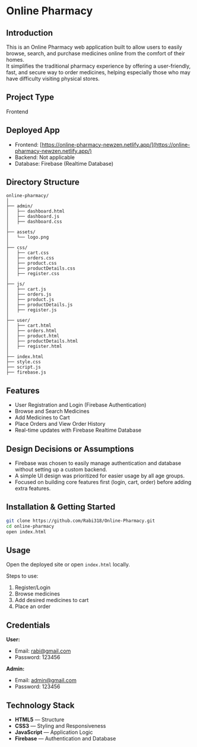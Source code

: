 # Online Pharmacy

## Introduction

This is an Online Pharmacy web application built to allow users to easily browse, search, and purchase medicines online from the comfort of their homes.  
It simplifies the traditional pharmacy experience by offering a user-friendly, fast, and secure way to order medicines, helping especially those who may have difficulty visiting physical stores.

## Project Type

Frontend

## Deployed App

- Frontend: [https://online-pharmacy-newzen.netlify.app/](https://online-pharmacy-newzen.netlify.app/)
- Backend: Not applicable
- Database: Firebase (Realtime Database)

## Directory Structure

```
online-pharmacy/
│
├── admin/
│   ├── dashboard.html
│   ├── dashboard.js
│   ├── dashboard.css
│
├── assets/
│   └── logo.png
│
├── css/
│   ├── cart.css
│   ├── orders.css
│   ├── product.css
│   ├── productDetails.css
│   ├── register.css
│
├── js/
│   ├── cart.js
│   ├── orders.js
│   ├── product.js
│   ├── productDetails.js
│   ├── register.js
│
├── user/
│   ├── cart.html
│   ├── orders.html
│   ├── product.html
│   ├── productDetails.html
│   ├── register.html
│
├── index.html
├── style.css
├── script.js
├── firebase.js
```

## Features

- User Registration and Login (Firebase Authentication)
- Browse and Search Medicines
- Add Medicines to Cart
- Place Orders and View Order History
- Real-time updates with Firebase Realtime Database

## Design Decisions or Assumptions

- Firebase was chosen to easily manage authentication and database without setting up a custom backend.
- A simple UI design was prioritized for easier usage by all age groups.
- Focused on building core features first (login, cart, order) before adding extra features.

## Installation & Getting Started

```bash
git clone https://github.com/Rabi318/Online-Pharmacy.git
cd online-pharmacy
open index.html
```

## Usage

Open the deployed site or open `index.html` locally.

Steps to use:

1. Register/Login
2. Browse medicines
3. Add desired medicines to cart
4. Place an order

## Credentials

**User:**
- Email: rabi@gmail.com
- Password: 123456

**Admin:**
- Email: admin@gmail.com
- Password: 123456

## Technology Stack

- **HTML5** — Structure
- **CSS3** — Styling and Responsiveness
- **JavaScript** — Application Logic
- **Firebase** — Authentication and Database
